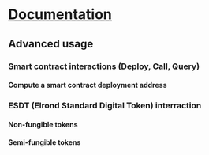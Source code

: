 # [Documentation](./index.md)
## Advanced usage

### Smart contract interactions (Deploy, Call, Query)
#### Compute a smart contract deployment address
### ESDT (Elrond Standard Digital Token) interraction
#### Non-fungible tokens
#### Semi-fungible tokens